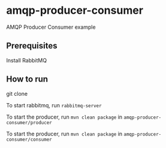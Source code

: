 # amqp-producer-consumer
AMQP Producer Consumer example

## Prerequisites
Install RabbitMQ

## How to run
git clone

To start rabbitmq, run `rabbitmq-server`

To start the producer, run `mvn clean package` in `amqp-producer-consumer/producer`

To start the producer, run `mvn clean package` in `amqp-producer-consumer/consumer`
